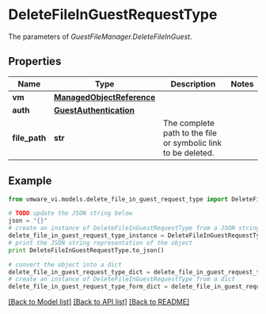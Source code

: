 # DeleteFileInGuestRequestType

The parameters of *GuestFileManager.DeleteFileInGuest*. 

## Properties
Name | Type | Description | Notes
------------ | ------------- | ------------- | -------------
**vm** | [**ManagedObjectReference**](ManagedObjectReference.md) |  | 
**auth** | [**GuestAuthentication**](GuestAuthentication.md) |  | 
**file_path** | **str** | The complete path to the file or symbolic link to be deleted.  | 

## Example

```python
from vmware_vi.models.delete_file_in_guest_request_type import DeleteFileInGuestRequestType

# TODO update the JSON string below
json = "{}"
# create an instance of DeleteFileInGuestRequestType from a JSON string
delete_file_in_guest_request_type_instance = DeleteFileInGuestRequestType.from_json(json)
# print the JSON string representation of the object
print DeleteFileInGuestRequestType.to_json()

# convert the object into a dict
delete_file_in_guest_request_type_dict = delete_file_in_guest_request_type_instance.to_dict()
# create an instance of DeleteFileInGuestRequestType from a dict
delete_file_in_guest_request_type_form_dict = delete_file_in_guest_request_type.from_dict(delete_file_in_guest_request_type_dict)
```
[[Back to Model list]](../README.md#documentation-for-models) [[Back to API list]](../README.md#documentation-for-api-endpoints) [[Back to README]](../README.md)


